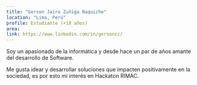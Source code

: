 ```yaml
---
title: "Gerson Jairo Zuñiga Naquiche"
location: "Lima, Perú"
profile: Estudiante (+18 años)
area: 
link: https://www.linkedin.com/in/gersonzz/
---
```


Soy un apasionado de la informática y desde hace un par de años amante del desarrollo de Software. 

Me gusta idear y desarrollar soluciones que impacten positivamente en la sociedad, es por esto mi interés en Hackaton RIMAC.